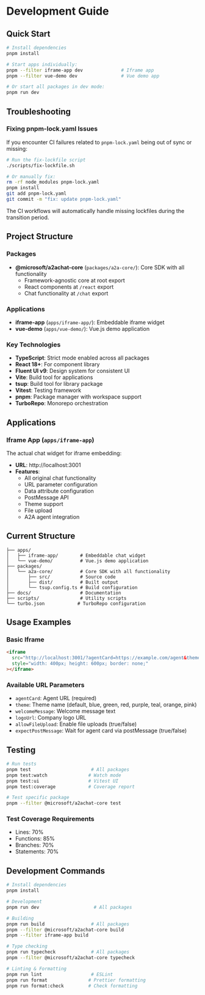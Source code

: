 # Development Guide

## Quick Start

```bash
# Install dependencies
pnpm install

# Start apps individually:
pnpm --filter iframe-app dev              # Iframe app
pnpm --filter vue-demo dev                # Vue demo app

# Or start all packages in dev mode:
pnpm run dev
```

## Troubleshooting

### Fixing pnpm-lock.yaml Issues

If you encounter CI failures related to `pnpm-lock.yaml` being out of sync or missing:

```bash
# Run the fix-lockfile script
./scripts/fix-lockfile.sh

# Or manually fix:
rm -rf node_modules pnpm-lock.yaml
pnpm install
git add pnpm-lock.yaml
git commit -m "fix: update pnpm-lock.yaml"
```

The CI workflows will automatically handle missing lockfiles during the transition period.

## Project Structure

### Packages

- **@microsoft/a2achat-core** (`packages/a2a-core/`): Core SDK with all functionality
  - Framework-agnostic core at root export
  - React components at `/react` export
  - Chat functionality at `/chat` export

### Applications

- **iframe-app** (`apps/iframe-app/`): Embeddable iframe widget
- **vue-demo** (`apps/vue-demo/`): Vue.js demo application

### Key Technologies

- **TypeScript**: Strict mode enabled across all packages
- **React 18+**: For component library
- **Fluent UI v9**: Design system for consistent UI
- **Vite**: Build tool for applications
- **tsup**: Build tool for library package
- **Vitest**: Testing framework
- **pnpm**: Package manager with workspace support
- **TurboRepo**: Monorepo orchestration

## Applications

### Iframe App (`apps/iframe-app`)

The actual chat widget for iframe embedding:

- **URL**: http://localhost:3001
- **Features**:
  - All original chat functionality
  - URL parameter configuration
  - Data attribute configuration
  - PostMessage API
  - Theme support
  - File upload
  - A2A agent integration

## Current Structure

```
├── apps/
│   ├── iframe-app/        # Embeddable chat widget
│   └── vue-demo/          # Vue.js demo application
├── packages/
│   └── a2a-core/          # Core SDK with all functionality
│       ├── src/           # Source code
│       ├── dist/          # Built output
│       └── tsup.config.ts # Build configuration
├── docs/                  # Documentation
├── scripts/               # Utility scripts
└── turbo.json            # TurboRepo configuration
```

## Usage Examples

### Basic Iframe

```html
<iframe
  src="http://localhost:3001/?agentCard=https://example.com/agent&theme=blue"
  style="width: 400px; height: 600px; border: none;"
></iframe>
```

### Available URL Parameters

- `agentCard`: Agent URL (required)
- `theme`: Theme name (default, blue, green, red, purple, teal, orange, pink)
- `welcomeMessage`: Welcome message text
- `logoUrl`: Company logo URL
- `allowFileUpload`: Enable file uploads (true/false)
- `expectPostMessage`: Wait for agent card via postMessage (true/false)

## Testing

```bash
# Run tests
pnpm test                      # All packages
pnpm test:watch               # Watch mode
pnpm test:ui                  # Vitest UI
pnpm test:coverage            # Coverage report

# Test specific package
pnpm --filter @microsoft/a2achat-core test
```

### Test Coverage Requirements

- Lines: 70%
- Functions: 85%
- Branches: 70%
- Statements: 70%

## Development Commands

```bash
# Install dependencies
pnpm install

# Development
pnpm run dev                    # All packages

# Building
pnpm run build                 # All packages
pnpm --filter @microsoft/a2achat-core build
pnpm --filter iframe-app build

# Type checking
pnpm run typecheck             # All packages
pnpm --filter @microsoft/a2achat-core typecheck

# Linting & Formatting
pnpm run lint                  # ESLint
pnpm run format               # Prettier formatting
pnpm run format:check         # Check formatting
```
